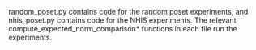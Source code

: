 random_poset.py contains code for the random poset experiments, and
nhis_poset.py contains code for the NHIS experiments. The relevant
compute_expected_norm_comparison* functions in each file run the experiments.